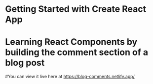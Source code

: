 # Getting Started with Create React App
# Learning React Components by building the comment section of a blog post
#You can view it live here at https://blog-comments.netlify.app/
